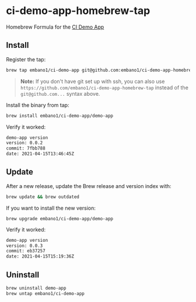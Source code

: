 # ci-demo-app-homebrew-tap
Homebrew Formula for the [CI Demo App](https://github.com/embano1/ci-demo-app)

## Install

Register the tap:

```bash
brew tap embano1/ci-demo-app git@github.com:embano1/ci-demo-app-homebrew-tap
```

> **Note:** If you don't have git set up with ssh, you can also use `https://github.com/embano1/ci-demo-app-homebrew-tap` instead of the `git@github.com...` syntax above.

Install the binary from tap:

```bash
brew install embano1/ci-demo-app/demo-app
```

Verify it worked:

```bash
demo-app version
version: 0.0.2
commit: 7fbb788
date: 2021-04-15T13:46:45Z
```

## Update

After a new release, update the Brew release and version index with:

```bash
brew update && brew outdated
```

If you want to install the new version:

```
brew upgrade embano1/ci-demo-app/demo-app
```

Verify it worked:

```bash
demo-app version
version: 0.0.3
commit: eb37257
date: 2021-04-15T15:19:36Z
```

## Uninstall

```bash
brew uninstall demo-app
brew untap embano1/ci-demo-app
```
